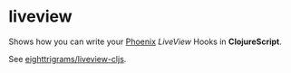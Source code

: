 # liveview

Shows how you can write your [Phoenix](https://github.com/phoenixframework/phoenix) *LiveView*  Hooks in **ClojureScript**.

See [eighttrigrams/liveview-cljs](https://github.com/eighttrigrams/liveview-cljs).